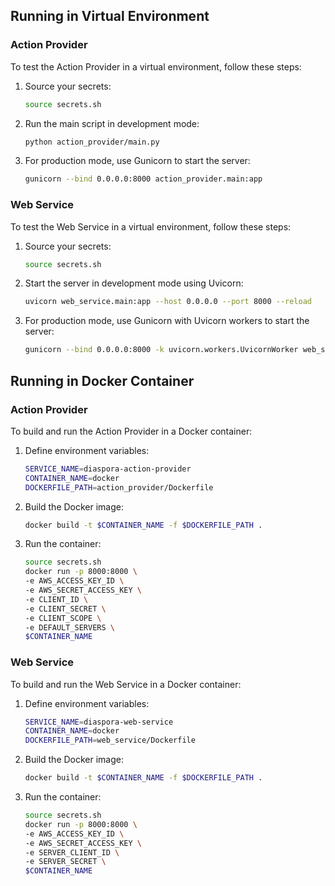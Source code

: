## Running in Virtual Environment

### Action Provider

To test the Action Provider in a virtual environment, follow these steps:

1. Source your secrets:

   ```bash
   source secrets.sh
   ```

2. Run the main script in development mode:

   ```bash
   python action_provider/main.py
   ```

3. For production mode, use Gunicorn to start the server:

   ```bash
   gunicorn --bind 0.0.0.0:8000 action_provider.main:app
   ```

### Web Service

To test the Web Service in a virtual environment, follow these steps:

1. Source your secrets:

   ```bash
   source secrets.sh
   ```

2. Start the server in development mode using Uvicorn:

   ```bash
   uvicorn web_service.main:app --host 0.0.0.0 --port 8000 --reload
   ```

3. For production mode, use Gunicorn with Uvicorn workers to start the server:

   ```bash
   gunicorn --bind 0.0.0.0:8000 -k uvicorn.workers.UvicornWorker web_service.main:app
   ```


## Running in Docker Container

### Action Provider

To build and run the Action Provider in a Docker container:

1. Define environment variables:

    ```bash
    SERVICE_NAME=diaspora-action-provider
    CONTAINER_NAME=docker
    DOCKERFILE_PATH=action_provider/Dockerfile
    ```

2. Build the Docker image:

    ```bash
    docker build -t $CONTAINER_NAME -f $DOCKERFILE_PATH .
    ```

3. Run the container:

    ```bash
    source secrets.sh
    docker run -p 8000:8000 \
    -e AWS_ACCESS_KEY_ID \
    -e AWS_SECRET_ACCESS_KEY \
    -e CLIENT_ID \
    -e CLIENT_SECRET \
    -e CLIENT_SCOPE \
    -e DEFAULT_SERVERS \
    $CONTAINER_NAME
    ```

### Web Service

To build and run the Web Service in a Docker container:

1. Define environment variables:

    ```bash
    SERVICE_NAME=diaspora-web-service
    CONTAINER_NAME=docker
    DOCKERFILE_PATH=web_service/Dockerfile
    ```

2. Build the Docker image:

    ```bash
    docker build -t $CONTAINER_NAME -f $DOCKERFILE_PATH .
    ```

3. Run the container:

    ```bash
    source secrets.sh
    docker run -p 8000:8000 \
    -e AWS_ACCESS_KEY_ID \
    -e AWS_SECRET_ACCESS_KEY \
    -e SERVER_CLIENT_ID \
    -e SERVER_SECRET \
    $CONTAINER_NAME
    ```
